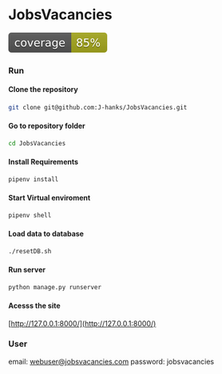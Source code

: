 

# JobsVacancies
<img src="./coverage.svg">

### Run
#### Clone the repository
```bash
git clone git@github.com:J-hanks/JobsVacancies.git
```
#### Go to repository folder
```bash
cd JobsVacancies
```

#### Install Requirements
```bash
pipenv install
```
#### Start Virtual enviroment
```bash
pipenv shell
```

#### Load data to database
```bash
./resetDB.sh
```

#### Run server 
```bash
python manage.py runserver
```


#### Acesss the site
[http://127.0.0.1:8000/](http://127.0.0.1:8000/)

### User
email:      webuser@jobsvacancies.com
password:   jobsvacancies
